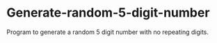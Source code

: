 # Generate-random-5-digit-number
Program to generate a random 5 digit number with no repeating digits.
